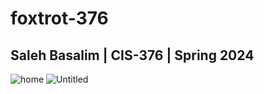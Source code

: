 # foxtrot-376
## Saleh Basalim | CIS-376 | Spring 2024


![home](https://github.com/salehmb89/dev-foxtrot/assets/156353463/3a2c9bbe-1a05-449d-83aa-bacd6ab889f8)
![Untitled](https://github.com/salehmb89/dev-foxtrot/assets/156353463/ae36cb7e-11c8-449e-a882-0ed02ed458e6)
